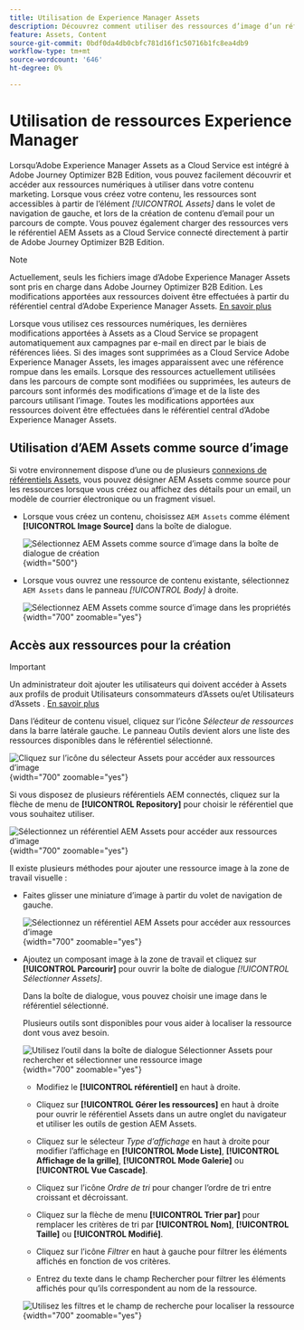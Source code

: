 ```yaml
---
title: Utilisation de Experience Manager Assets
description: Découvrez comment utiliser des ressources d’image d’un référentiel AEM Assets connecté lors de la création de contenu dans Adobe Journey Optimizer B2B Edition.
feature: Assets, Content
source-git-commit: 0bdf0da4db0cbfc781d16f1c50716b1fc8ea4db9
workflow-type: tm+mt
source-wordcount: '646'
ht-degree: 0%

---
```


# Utilisation de ressources Experience Manager

Lorsqu’Adobe Experience Manager Assets as a Cloud Service est intégré à Adobe Journey Optimizer B2B Edition, vous pouvez facilement découvrir et accéder aux ressources numériques à utiliser dans votre contenu marketing. Lorsque vous créez votre contenu, les ressources sont accessibles à partir de l’élément _[!UICONTROL Assets]_ dans le volet de navigation de gauche, et lors de la création de contenu d’email pour un parcours de compte. Vous pouvez également charger des ressources vers le référentiel AEM Assets as a Cloud Service connecté directement à partir de Adobe Journey Optimizer B2B Edition.

>[!NOTE]
>
>Actuellement, seuls les fichiers image d’Adobe Experience Manager Assets sont pris en charge dans Adobe Journey Optimizer B2B Edition. Les modifications apportées aux ressources doivent être effectuées à partir du référentiel central d’Adobe Experience Manager Assets. [En savoir plus](https://experienceleague.adobe.com/en/docs/experience-manager-cloud-service/content/assets/manage/manage-digital-assets)

Lorsque vous utilisez ces ressources numériques, les dernières modifications apportées à Assets as a Cloud Service se propagent automatiquement aux campagnes par e-mail en direct par le biais de références liées. Si des images sont supprimées as a Cloud Service Adobe Experience Manager Assets, les images apparaissent avec une référence rompue dans les emails. Lorsque des ressources actuellement utilisées dans les parcours de compte sont modifiées ou supprimées, les auteurs de parcours sont informés des modifications d’image et de la liste des parcours utilisant l’image. Toutes les modifications apportées aux ressources doivent être effectuées dans le référentiel central d’Adobe Experience Manager Assets.

## Utilisation d’AEM Assets comme source d’image

Si votre environnement dispose d’une ou de plusieurs [connexions de référentiels Assets](../admin/configure-aem-repositories.md), vous pouvez désigner AEM Assets comme source pour les ressources lorsque vous créez ou affichez des détails pour un email, un modèle de courrier électronique ou un fragment visuel.

* Lorsque vous créez un contenu, choisissez `AEM Assets` comme élément **[!UICONTROL Image Source]** dans la boîte de dialogue.

  ![Sélectionnez AEM Assets comme source d’image dans la boîte de dialogue de création](./assets/create-dialog-aem-assets.png){width="500"}

* Lorsque vous ouvrez une ressource de contenu existante, sélectionnez `AEM Assets` dans le panneau _[!UICONTROL Body]_ à droite.

  ![Sélectionnez AEM Assets comme source d’image dans les propriétés](./assets/content-source-aem-assets.png){width="700" zoomable="yes"}

## Accès aux ressources pour la création

>[!IMPORTANT]
>
>Un administrateur doit ajouter les utilisateurs qui doivent accéder à Assets aux profils de produit Utilisateurs consommateurs d’Assets ou/et Utilisateurs d’Assets . [En savoir plus](https://experienceleague.adobe.com/en/docs/experience-manager-cloud-service/content/security/ims-support#managing-products-and-user-access-in-admin-console)

Dans l’éditeur de contenu visuel, cliquez sur l’icône _Sélecteur de ressources_ dans la barre latérale gauche. Le panneau Outils devient alors une liste des ressources disponibles dans le référentiel sélectionné.

![Cliquez sur l’icône du sélecteur Assets pour accéder aux ressources d’image](./assets/content-assets-selector-aem-assets.png){width="700" zoomable="yes"}

Si vous disposez de plusieurs référentiels AEM connectés, cliquez sur la flèche de menu de **[!UICONTROL Repository]** pour choisir le référentiel que vous souhaitez utiliser.

![Sélectionnez un référentiel AEM Assets pour accéder aux ressources d’image](./assets/content-assets-selector-aem-repo.png){width="700" zoomable="yes"}

Il existe plusieurs méthodes pour ajouter une ressource image à la zone de travail visuelle :

* Faites glisser une miniature d’image à partir du volet de navigation de gauche.

  ![Sélectionnez un référentiel AEM Assets pour accéder aux ressources d’image](./assets/content-drag-drop-image-aem-assets.png){width="700" zoomable="yes"}

* Ajoutez un composant image à la zone de travail et cliquez sur **[!UICONTROL Parcourir]** pour ouvrir la boîte de dialogue _[!UICONTROL Sélectionner Assets]_.

  Dans la boîte de dialogue, vous pouvez choisir une image dans le référentiel sélectionné.

  Plusieurs outils sont disponibles pour vous aider à localiser la ressource dont vous avez besoin.

  ![Utilisez l’outil dans la boîte de dialogue Sélectionner Assets pour rechercher et sélectionner une ressource image](./assets/content-select-assets-dialog-aem.png){width="700" zoomable="yes"}

   * Modifiez le **[!UICONTROL référentiel]** en haut à droite.

   * Cliquez sur **[!UICONTROL Gérer les ressources]** en haut à droite pour ouvrir le référentiel Assets dans un autre onglet du navigateur et utiliser les outils de gestion AEM Assets.

   * Cliquez sur le sélecteur _Type d’affichage_ en haut à droite pour modifier l’affichage en **[!UICONTROL Mode Liste]**, **[!UICONTROL Affichage de la grille]**, **[!UICONTROL Mode Galerie]** ou **[!UICONTROL Vue Cascade]**.

   * Cliquez sur l’icône _Ordre de tri_ pour changer l’ordre de tri entre croissant et décroissant.

   * Cliquez sur la flèche de menu **[!UICONTROL Trier par]** pour remplacer les critères de tri par **[!UICONTROL Nom]**, **[!UICONTROL Taille]** ou **[!UICONTROL Modifié]**.

   * Cliquez sur l’icône _Filtrer_ en haut à gauche pour filtrer les éléments affichés en fonction de vos critères.

   * Entrez du texte dans le champ Rechercher pour filtrer les éléments affichés pour qu’ils correspondent au nom de la ressource.

  ![Utilisez les filtres et le champ de recherche pour localiser la ressource](./assets/content-select-assets-dialog-aem-filter.png){width="700" zoomable="yes"}

<!-- 
## Upload assets

To import files to Assets as a Cloud Service, you first need to browse or create the folder to be used for storage. You can then import an asset and add it to your email content. After assets are uploaded, you can [use the image assets as you author content](./assets-overview.md#add-assets-to-your-content).

1. While authoring your content in the email designer, drag an image element into the canvas. 

   The properties on the right reflect the image element selection. 

1. Click **[!UICONTROL Import media]** to open the _[!UICONTROL Upload image]_ dialog.

1. If your file system is open to your image file, drag and drop the file on the box in the dialog.

   ![Upload image file to Assets repository](./assets/email-designer-image-upload.png){width="700" zoomable="yes"}

   You can also click the **[!UICONTROL Select a file from your computer]** link and use your file system to locate and select the image file. Click Open and the image file is displayed in the box.

1. Click **[!UICONTROL Import]**.

-->